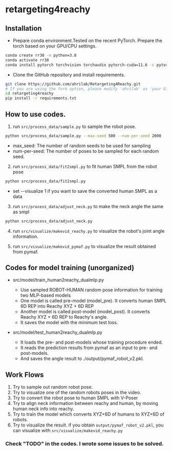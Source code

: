 # retargeting4reachy

## Installation
- Prepare conda environment.Tested on the recent PyTorch. Prepare the torch based on your GPU/CPU settings.
```bash
conda create rr38 -n python=3.8
conda activate rr38
conda install pytorch torchvision torchaudio pytorch-cuda=11.6 -c pytorch -c nvidia

```

- Clone the GitHub repository and install requirements.

```bash
git clone https://github.com/ahrilab/Retargeting4Reachy.git
# If you are using the fork option, please modify 'ahrilab' as 'your GitHub account username'.
cd retargeting4reachy
pip install -r requirements.txt
```

## How to use codes.
1. run `src/process_data/sample.py` to sample the robot pose. 
```bash
python src/process_data/sample.py --max-seed 500 --num-per-seed 2000
```
- max_seed: The number of random seeds to be used for sampling
- num-per-seed: The number of poses to be sampled for each random seed.

2. run `src/process_data/fit2smpl.py` to fit human SMPL from the robot pose
```bash
python src/process_data/fit2smpl.py
```
- set --visualize 1 if you want to save the converted human SMPL as a data
  
3. run `src/process_data/adjust_neck.py` to make the neck angle the same as smpl
```bash
python src/process_data/adjust_neck.py
```

4. run `src/visualize/makevid_reachy.py` to visualize the robot's joint angle information.

5. run `src/visualize/makevid_pymaf.py` to visualize the result obtained from pymaf.


## Codes for model training (unorganized)
* src/model/train_human2reachy_dualmlp.py 
    - Use sampled ROBOT-HUMAN random pose information for training two MLP-based models
    - One model is called pre-model (model_pre). It converts human SMPL 6D REP into Reachy XYZ + 6D REP
    - Another model is called post-model (model_post). It converts Reachy XYZ + 6D REP to Reachy's angle.
    - It saves the model with the minimum test loss.

* src/model/test_human2reachy_dualmlp.py
    - It loads the pre- and post-models whose training procedure ended.
    - It reads the prediction results from pymaf as an input to pre- and post-models. 
    - And saves the angle result to ./output/pymaf_robot_v2.pkl.


## Work Flows
1. Try to sample out random robot pose.
2. Try to visualize one of the random robots poses in the video.
3. Try to convert the robot pose to human SMPL with V-Poser
4. Try to align neck information between reachy and human, by moving human neck info into reachy.
5. Try to train the model which converts XYZ+6D of humans to XYZ+6D of robots. 
6. Try to visualize the result. if you obtain `output/pymaf_robot_v2.pkl`, you can visualize with `src/visualize/makevid_reachy.py`

### Check "TODO" in the codes. I wrote some issues to be solved.